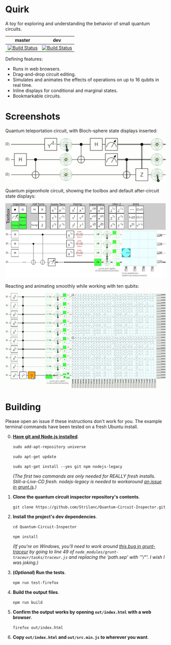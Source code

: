 # Quirk

A toy for exploring and understanding the behavior of small quantum circuits.

| master | dev |
|--------|-----|
| [![Build Status](https://travis-ci.org/Strilanc/Quantum-Circuit-Inspector.svg?branch=master)](https://travis-ci.org/Strilanc/Quantum-Circuit-Inspector)      | [![Build Status](https://travis-ci.org/Strilanc/Quantum-Circuit-Inspector.svg?branch=dev)](https://travis-ci.org/Strilanc/Quantum-Circuit-Inspector) |

Defining features:

- Runs in web browsers.
- Drag-and-drop circuit editing.
- Simulates and animates the effects of operations on up to 16 qubits in real time.
- Inline displays for conditional and marginal states.
- Bookmarkable circuits.

# Screenshots

Quantum teleportation circuit, with Bloch-sphere state displays inserted:

![Quantum teleportation](/README_TeleportationLoop.gif)

Quantum pigeonhole circuit, showing the toolbox and default after-circuit state displays:

![The Inspector](/README_Pigeonhole.png)

Reacting and animating smoothly while working with ten qubits:

![Ten qubits animation](/README_TenQubitsLoop.gif)

# Building

Please open an issue if these instructions don't work for you.
The example terminal commands have been tested on a fresh Ubuntu install.

0. **[Have git and Node.js installed](https://nodejs.org/en/download/)**.

    `sudo add-apt-repository universe`
    
    `sudo apt-get update`
    
    `sudo apt-get install --yes git npm nodejs-legacy`

    *(The first two commands are only needed for REALLY fresh installs. Still-a-Live-CD fresh. nodejs-legacy is needed
    to workaround [an issue in grunt.js](https://github.com/nodejs/node-v0.x-archive/issues/3911).)*

0. **Clone the quantum circuit inspector repository's contents**.

    `git clone https://github.com/Strilanc/Quantum-Circuit-Inspector.git`

0. **Install the project's dev dependencies**.

    `cd Quantum-Circuit-Inspector`
    
    `npm install`

    *(If you're on Windows, you'll need to work around
      [this bug in grunt-traceur](https://github.com/aaronfrost/grunt-traceur/issues/66) by going to line 49 of
      `node_modules/grunt-traceur/tasks/traceur.js` and replacing the 'path.sep' with '"/"'. I wish I was joking.)*

0. **(*Optional*) Run the tests**.

    `npm run test-firefox`

0. **Build the output files**.

    `npm run build`

0. **Confirm the output works by opening `out/index.html` with a web browser**.

    `firefox out/index.html`

0. **Copy `out/index.html` and `out/src.min.js` to wherever you want**.
